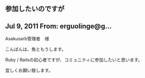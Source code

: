 ## 参加したいのですが

## Jul 9, 2011 From: erguolinge@g...

Asakusarb管理者　様

こんばんは、魚ともうします。

Ruby / Railsの初心者ですが、コミュニティに参加したいと思います。

宜しくお願い致します。

